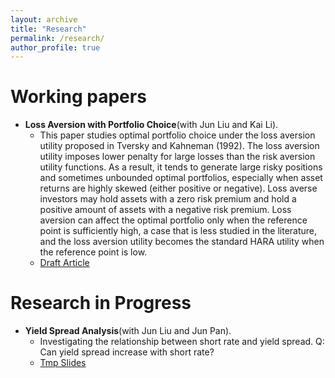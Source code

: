 ```yaml
---
layout: archive
title: "Research"
permalink: /research/
author_profile: true
---
```



# Working papers

- **Loss Aversion with Portfolio Choice**(with Jun Liu and Kai Li).
  - This paper studies optimal portfolio choice under the loss aversion utility proposed in Tversky and Kahneman (1992). The loss aversion utility imposes lower penalty for large losses than the risk aversion utility functions. As a result, it tends to generate large risky positions and sometimes unbounded optimal portfolios, especially when asset returns are highly skewed (either positive or negative). Loss averse investors may hold assets with a zero risk premium and hold a positive amount of assets with a negative risk premium. Loss aversion can affect the optimal portfolio only when the reference point is sufficiently high, a case that is less studied in the literature, and the loss aversion utility becomes the standard HARA utility when the reference point is low.
  - [Draft Article](../files/paper/loss_aversion.pdf)

# Research in Progress

- **Yield Spread Analysis**(with Jun Liu and Jun Pan).
  - Investigating the relationship between short rate and yield spread. Q: Can yield spread increase with short rate?
  - [Tmp Slides](../files/Slides/yield_spread_partial_slide.pdf)
